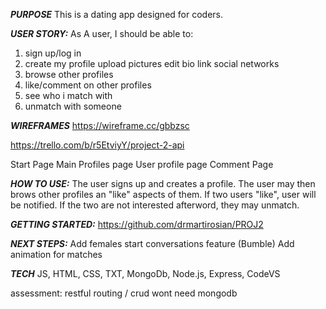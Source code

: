 ***PURPOSE***
This is a dating app designed for coders.

***USER STORY:***
As A user, I should be able to:
1. sign up/log in
2. create my profile
    upload pictures
    edit bio
    link social networks
3. browse other profiles
4. like/comment on other profiles
5. see who i match with
6. unmatch with someone
 
***WIREFRAMES***
https://wireframe.cc/gbbzsc
<a href="https://i.imgur.com/vst6xGx.png" alt="Wireframe">

https://trello.com/b/r5EtviyY/project-2-api

Start Page
Main Profiles page
User profile page
Comment Page

***HOW TO USE:***
The user signs up and creates a profile. The user may then brows other profiles an "like" aspects of them. If two users "like", user will be notified. If the two are not interested afterword, they may unmatch. 

***GETTING STARTED:***
https://github.com/drmartirosian/PROJ2


***NEXT STEPS:***
Add females start conversations feature (Bumble)
Add animation for matches



***TECH***
JS, HTML, CSS, TXT, MongoDb, Node.js, Express, CodeVS

assessment:
restful routing / crud
wont need mongodb
 




